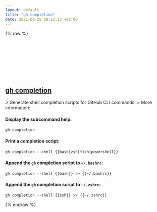 ```yaml
---
layout: default
title: "gh completion"
date: 2021-06-25 18:12:13 +02:00
---
```

{% raw %}
<h2 id="gh-completion">
  <a href="/en/common/gh-completion.html">gh completion</a> <a href="#gh-completion"><svg class="icon">
    <use href="/assets/images/unicode_sprite.svg#link" />
  </svg></a>
</h2>
> Generate shell completion scripts for GitHub CLI commands.
> More information: <https://cli.github.com/manual/gh_completion>.

#### Display the subcommand help:
```shell
gh completion
```
#### Print a completion script:
```shell
gh completion --shell {{bash|zsh|fish|powershell}}
```
#### Append the `gh` completion script to `~/.bashrc`:
```shell
gh completion --shell {{bash}} >> {{~/.bashrc}}
```
#### Append the `gh` completion script to `~/.zshrc`:
```shell
gh completion --shell {{zsh}} >> {{~/.zshrc}}
```
{% endraw %}